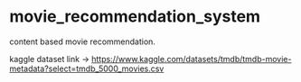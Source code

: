 # movie_recommendation_system
content based movie recommendation.

kaggle dataset link -> https://www.kaggle.com/datasets/tmdb/tmdb-movie-metadata?select=tmdb_5000_movies.csv
